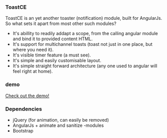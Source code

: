 ### ToastCE

ToastCE is an yet another toaster (notification) module, built for AngularJs. 
So what sets it apart from most other such modules? 
- It's abillity to readily addapt a scope, from the calling angular module and bind it to provided content HTML. 
- It's support for multichannel toasts (toast not just in one place, but where you need it). 
- It's visible timer feature (a must see). 
- It's simple and easily customisable layout. 
- It's simple straight forward architecture (any one used to angular will feel right at home). 

### demo 

[Check out the demo!](https://dizzypointed.github.io/toastCE/)

### Dependencies

- jQuery (for animation, can easily be removed)
- AngularJs + animate and sanitize -modules
- Bootstrap